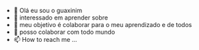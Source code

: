 - 👋 Olá eu sou o guaxinim
- 👀 interessado em aprender sobre
- 🌱 meu objetivo é colaborar para o meu aprendizado e de todos
- 💞️ posso colaborar com todo mundo
- 📫 How to reach me ...

<!---
lucaseduardotuxin/lucaseduardotuxin is a ✨ special ✨ repository because its `README.md` (this file) appears on your GitHub profile.
You can click the Preview link to take a look at your changes.
--->
